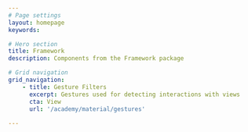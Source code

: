```yaml
---
# Page settings
layout: homepage
keywords:

# Hero section
title: Framework
description: Components from the Framework package

# Grid navigation
grid_navigation:
    - title: Gesture Filters
      excerpt: Gestures used for detecting interactions with views
      cta: View
      url: '/academy/material/gestures'
      
---
```

